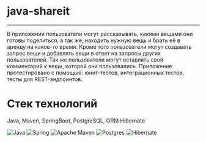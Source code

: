 # java-shareit
---
В приложении пользователи могут рассказывать, какими вещами они готовы поделиться, а так же, находить нужную вещь и 
брать её в аренду на какое-то время. Кроме того пользователи могут создавать запрос вещи и добавлять вещи в ответ на запросы других пользователей.
Так же пользователи могут оставлять свой комментарий к вещи, которой они пользовались.
Приложение протестировано с помощью: юнит-тестов, интеграционных тестов, тесты для REST-эндпоинтов.
# Стек технологий
Java, Maven, SpringBoot, PostgreSQL, ORM Hibernate  

![Java](https://img.shields.io/badge/java-%23ED8B00.svg?style=for-the-badge&logo=openjdk&logoColor=white)
![Spring](https://img.shields.io/badge/spring-%236DB33F.svg?style=for-the-badge&logo=spring&logoColor=white)
![Apache Maven](https://img.shields.io/badge/Apache%20Maven-C71A36?style=for-the-badge&logo=Apache%20Maven&logoColor=white)
![Postgres](https://img.shields.io/badge/postgres-%23316192.svg?style=for-the-badge&logo=postgresql&logoColor=white)
![Hibernate](https://img.shields.io/badge/Hibernate-59666C?style=for-the-badge&logo=Hibernate&logoColor=white)
